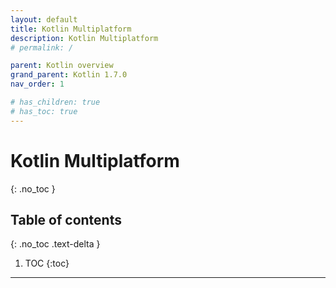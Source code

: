 ```yaml
---
layout: default
title: Kotlin Multiplatform
description: Kotlin Multiplatform
# permalink: /

parent: Kotlin overview
grand_parent: Kotlin 1.7.0
nav_order: 1

# has_children: true
# has_toc: true
---
```


# Kotlin Multiplatform
{: .no_toc }

## Table of contents
{: .no_toc .text-delta }

1. TOC
{:toc}

---

